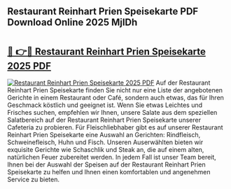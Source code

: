 ## Restaurant Reinhart Prien Speisekarte PDF Download Online 2025 MjIDh

# <h2><a href="http://gc7pyi.nevu.top/?p=Restaurant+Reinhart+Prien+Speisekarte">🔗 👉🔴 Restaurant Reinhart Prien Speisekarte 2025 PDF</a></h2>

[![Restaurant Reinhart Prien Speisekarte 2025 PDF](https://i.imgur.com/dBaPXMq.png)](http://gc7pyi.nevu.top/?p=Restaurant+Reinhart+Prien+Speisekarte)
Auf der Restaurant Reinhart Prien Speisekarte finden Sie nicht nur eine Liste der angebotenen Gerichte in einem Restaurant oder Café, sondern auch etwas, das für Ihren Geschmack köstlich und geeignet ist. Wenn Sie etwas Leichtes und Frisches suchen, empfehlen wir Ihnen, unsere Salate aus dem speziellen Salatbereich auf der Restaurant Reinhart Prien Speisekarte unserer Cafeteria zu probieren. Für Fleischliebhaber gibt es auf unserer Restaurant Reinhart Prien Speisekarte eine Auswahl an Gerichten: Rindfleisch, Schweinefleisch, Huhn und Fisch. Unseren Auserwählten bieten wir exquisite Gerichte wie Schaschlik und Steak an, die auf einem alten, natürlichen Feuer zubereitet werden. In jedem Fall ist unser Team bereit, Ihnen bei der Auswahl der Speisen auf der Restaurant Reinhart Prien Speisekarte zu helfen und Ihnen einen komfortablen und angenehmen Service zu bieten.

